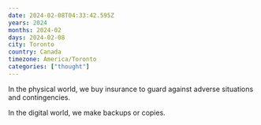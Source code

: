 ```yaml
---
date: 2024-02-08T04:33:42.595Z
years: 2024
months: 2024-02
days: 2024-02-08
city: Toronto
country: Canada
timezone: America/Toronto
categories: ["thought"]
---
```

In the physical world, we buy insurance to guard against adverse situations and contingencies.

In the digital world, we make backups or copies.
